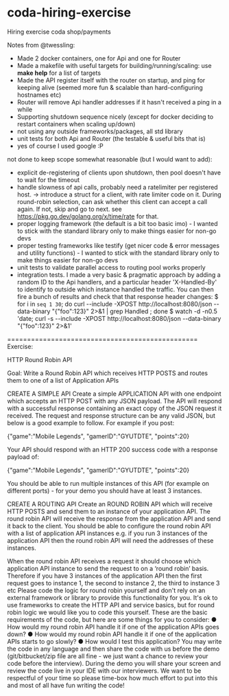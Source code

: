 # coda-hiring-exercise
Hiring exercise coda shop/payments

Notes from @twessling:

- Made 2 docker containers, one for Api and one for Router
- Made a makefile with useful targets for building/running/scaling: use **make help** for a list of targets
- Made the API register itself with the router on startup, and ping for keeping alive (seemed more fun & scalable than hard-configuring hostnames etc)
- Router will remove Api handler addresses if it hasn't received a ping in a while
- Supporting shutdown sequence nicely (except for docker deciding to restart containers when scaling up/down)
- not using any outside frameworks/packages, all std library
- unit tests for both Api and Router (the testable & useful bits that is)
- yes of course I used google :P

not done to keep scope somewhat reasonable (but I would want to add):
- explicit de-registering of clients upon shutdown, then pool doesn't have to wait for the timeout
- handle slowness of api calls, probably need a ratelimiter per registered host. -> introduce a struct for a client, with rate limiter code on it. During round-robin selection, can ask whether this client can accept a call again. If not, skip and go to next. see https://pkg.go.dev/golang.org/x/time/rate for that.
- proper logging framework (the default is a bit too basic imo) - I wanted to stick with the standard library only to make things easier for non-go devs
- proper testing frameworks like testify (get nicer code & error messages and utility functions) - I wanted to stick with the standard library only to make things easier for non-go devs
- unit tests to validate parallel access to routing pool works properly
- integration tests. I made a very basic & pragmatic approach by adding a random ID to the Api handlers, and a particular header 'X-Handled-By' to identify to outside which instance handled the traffic. You can then fire a bunch of results and check that that response header changes:
    $ for i in `seq 1 30`; do curl --include -XPOST http://localhost:8080/json --data-binary "{\"foo\":123}" 2>&1 | grep Handled ; done
    $ watch -d -n0.5 'date; curl -s --include -XPOST http://localhost:8080/json --data-binary "{\"foo\":123}" 2>&1'


================================================
Exercise:


HTTP Round Robin API

Goal: Write a Round Robin API which receives HTTP POSTS and routes them to one of a list of
Application APIs

CREATE A SIMPLE API
Create a simple APPLICATION API with one endpoint which accepts an HTTP POST with any
JSON payload. The API will respond with a successful response containing an exact copy of
the JSON request it received. The request and response structure can be any valid JSON, but
below is a good example to follow.
For example if you post:

{"game":"Mobile Legends", "gamerID":"GYUTDTE", "points":20}

Your API should respond with an HTTP 200 success code with a response payload of:

{"game":"Mobile Legends", "gamerID":"GYUTDTE", "points":20}

You should be able to run multiple instances of this API (for example on different ports) - for
your demo you should have at least 3 instances.

CREATE A ROUTING API
Create an ROUND ROBIN API which will receive HTTP POSTS and send them to an instance of
your application API. The round robin API will receive the response from the application API
and send it back to the client.
You should be able to configure the round robin API with a list of application API instances e.g.
if you run 3 instances of the application API then the round robin API will need the addresses of
these instances.


When the round robin API receives a request it should choose which application API instance to
send the request to on a ‘round robin’ basis. Therefore if you have 3 instances of the
application API then the first request goes to instance 1, the second to instance 2, the third to
instance 3 etc
Please code the logic for round robin yourself and don't rely on an external framework or library
to provide this functionality for you. It's ok to use frameworks to create the HTTP API and
service basics, but for round robin logic we would like you to code this yourself.
These are the basic requirements of the code, but here are some things for you to consider:
● How would my round robin API handle it if one of the application APIs goes down?
● How would my round robin API handle it if one of the application APIs starts to go
slowly?
● How would I test this application?
You may write the code in any language and then share the code with us before the demo
(git/bitbucket/zip file are all fine - we just want a chance to review your code before the
interview). During the demo you will share your screen and review the code live in your IDE
with our interviewers.
We want to be respectful of your time so please time-box how much effort to put into this and
most of all have fun writing the code!
